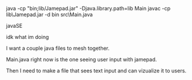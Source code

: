java -cp "bin;lib/Jamepad.jar" -Djava.library.path=lib Main
javac -cp lib\Jamepad.jar -d bin src\Main.java

javaSE 

idk what im doing

I want a couple java files to mesh together.

Main.java right now is the one seeing user input with jamepad.

Then I need to make a file that sees text input and can vizualize it to users.
